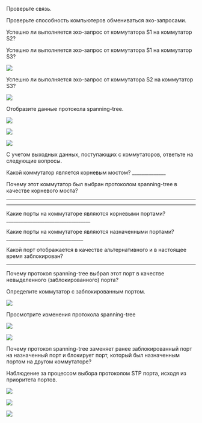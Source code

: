 Проверьте связь.

Проверьте способность компьютеров обмениваться эхо-запросами.

Успешно ли выполняется эхо-запрос от коммутатора S1 на коммутатор S2?

Успешно ли выполняется эхо-запрос от коммутатора S1 на коммутатор S3?

![](https://github.com/gerasev1992/otus_NEP_24-25/blob/main/labs/lab002/lab002_ping.png)

Успешно ли выполняется эхо-запрос от коммутатора S2 на коммутатор S3?

![](https://github.com/gerasev1992/otus_NEP_24-25/blob/main/labs/lab002/lab002_ping2-3.png)

Отобразите данные протокола spanning-tree.

![](https://github.com/gerasev1992/otus_NEP_24-25/blob/main/labs/lab002/lab002_SW1(def).png)

![](https://github.com/gerasev1992/otus_NEP_24-25/blob/main/labs/lab002/lab002_SW2(def).png)

![](https://github.com/gerasev1992/otus_NEP_24-25/blob/main/labs/lab002/lab002_SW3(def).png)

С учетом выходных данных, поступающих с коммутаторов, ответьте на следующие вопросы.

Какой коммутатор является корневым мостом? ______________

Почему этот коммутатор был выбран протоколом spanning-tree в качестве корневого моста?
_______________________________________________________________________________________
_______________________________________________________________________________________

Какие порты на коммутаторе являются корневыми портами? ___________________________________

Какие порты на коммутаторе являются назначенными портами? ________________________________

Какой порт отображается в качестве альтернативного и в настоящее время заблокирован?
____________________________

Почему протокол spanning-tree выбрал этот порт в качестве невыделенного (заблокированного) порта?

Определите коммутатор с заблокированным портом.

![](https://github.com/gerasev1992/otus_NEP_24-25/blob/main/labs/lab002/lab002_SW3(def).png)

Просмотрите изменения протокола spanning-tree

![](https://github.com/gerasev1992/otus_NEP_24-25/blob/main/labs/lab002/lab002_SW2(cost).png)

![](https://github.com/gerasev1992/otus_NEP_24-25/blob/main/labs/lab002/lab002_SW3(cost).png)

Почему протокол spanning-tree заменяет ранее заблокированный порт на назначенный порт
и блокирует порт, который был назначенным портом на другом коммутаторе?



Наблюдение за процессом выбора протоколом STP порта, исходя из приоритета портов.

![](https://github.com/gerasev1992/otus_NEP_24-25/blob/main/labs/lab002/lab002_SW1(full).png)

![](https://github.com/gerasev1992/otus_NEP_24-25/blob/main/labs/lab002/lab002_SW2(full).png)

![](https://github.com/gerasev1992/otus_NEP_24-25/blob/main/labs/lab002/lab002_SW3(full).png)
